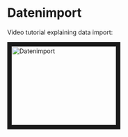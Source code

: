 Datenimport
============

Video tutorial explaining data import:

<a href="http://www.youtube.com/watch?feature=player_embedded&v=PM6b2ur6shQ
" target="_blank"><img src="http://img.youtube.com/vi/PM6b2ur6shQ/0.jpg" 
alt="Datenimport" width="240" height="180" border="10" /></a>
